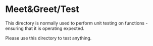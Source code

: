 # Meet&Greet/Test

This directory is normally used to perform unit testing on functions - ensuring that it is operating expected.

Please use this directory to test anything.
